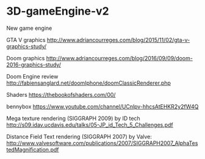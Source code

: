 # 3D-gameEngine-v2
New game engine


GTA V graphics
http://www.adriancourreges.com/blog/2015/11/02/gta-v-graphics-study/

Doom graphics
http://www.adriancourreges.com/blog/2016/09/09/doom-2016-graphics-study/

Doom Engine review
http://fabiensanglard.net/doomIphone/doomClassicRenderer.php


Shaders
https://thebookofshaders.com/00/

bennybox
https://www.youtube.com/channel/UCnlpv-hhcsAtEHKR2y2fW4Q

Mega texture rendering (SIGGRAPH 2009) by ID tech
http://s09.idav.ucdavis.edu/talks/05-JP_id_Tech_5_Challenges.pdf

Distance Field Text rendering (SIGGRAPH 2007) by Valve:
http://www.valvesoftware.com/publications/2007/SIGGRAPH2007_AlphaTestedMagnification.pdf
